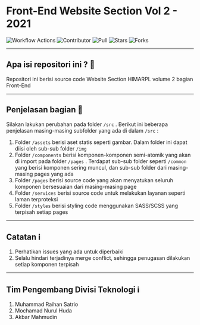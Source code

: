 # Front-End Website Section Vol 2 - 2021

![Workflow Actions](https://github.com/satrio-pamungkas/front-end-section-react/actions/workflows/build-deploy.yml/badge.svg)
![Contributor](https://img.shields.io/github/contributors/satrio-pamungkas/front-end-section-react?color=blue)
![Pull](https://img.shields.io/bitbucket/pr-raw/satrio-pamungkas/front-end-section-react0?color=blue)
![Stars](https://img.shields.io/packagist/stars/satrio-pamungkas/front-end-section-react?color=blue)
![Forks](https://img.shields.io/github/forks/satrio-pamungkas/front-end-section-react?style=flat-square)

---

## Apa isi repositori ini ? :speech_balloon: 
Repositori ini berisi source code Website Section HIMARPL volume 2 bagian Front-End

---

## Penjelasan bagian :speech_balloon:
Silakan lakukan perubahan pada folder `/src` . Berikut ini beberapa penjelasan masing-masing subfolder yang ada di dalam `/src` :
1. Folder `/assets` berisi aset statis seperti gambar. Dalam folder ini dapat diisi oleh sub-sub folder `/img`
2. Folder `/components` berisi komponen-komponen semi-atomik yang akan di import pada folder `/pages` . Terdapat sub-sub folder seperti `/common` yang berisi komponen sering muncul, dan sub-sub folder dari masing-masing pages yang ada
3. Folder `/pages` berisi source code yang akan menyatukan seluruh komponen bersesuaian dari masing-masing page
4. Folder `/services` berisi source code untuk melakukan layanan seperti laman terproteksi
5. Folder `/styles` berisi styling code menggunakan SASS/SCSS yang terpisah setiap pages 

---

## Catatan :information_source:
1. Perhatikan issues yang ada untuk diperbaiki
2. Selalu hindari terjadinya merge conflict, sehingga penugasan dilakukan setiap komponen terpisah

---

## Tim Pengembang Divisi Teknologi :information_source:
1. Muhammad Raihan Satrio
2. Mochamad Nurul Huda
3. Akbar Mahmudin